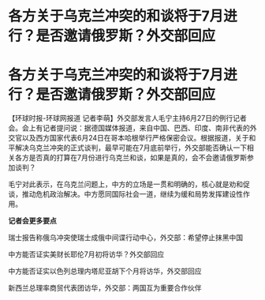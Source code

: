 # 各方关于乌克兰冲突的和谈将于7月进行？是否邀请俄罗斯？外交部回应

# 各方关于乌克兰冲突的和谈将于7月进行？是否邀请俄罗斯？外交部回应

【环球时报-环球网报道
记者李萌】外交部发言人毛宁主持6月27日的例行记者会。会上有记者提问说：据德国媒体报道，来自中国、巴西、印度、南非代表的外交官以及西方国家代表6月24日在哥本哈根举行严格保密会议。根据报道，关于和平解决乌克兰冲突的正式谈判，最早可能在7月底前举行，外交部能否确认一下相关各方是否真的打算在7月份进行乌克兰和谈，如果是真的，会不会邀请俄罗斯参加谈判？

毛宁对此表示，在乌克兰问题上，中方的立场是一贯和明确的，核心就是劝和促谈，推动危机政治解决。中方愿同国际社会一道，继续为缓和局势发挥建设性作用。

**记者会更多要点**

瑞士报告称俄乌冲突使瑞士成俄中间谍行动中心，外交部：希望停止抹黑中国

中方能否证实美财长耶伦7月初将访华？外交部回应

中方能否证实以色列总理内塔尼亚胡下个月将访华，外交部回应

新西兰总理率商贸代表团访华，外交部：两国互为重要合作伙伴

